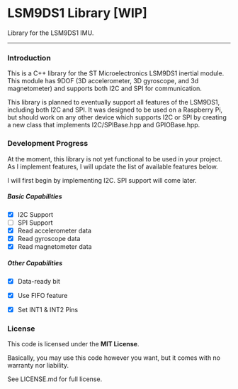 # LSM9DS1 Library [WIP]

Library for the LSM9DS1 IMU.

--------------------------------------------------

### Introduction

This is a C++ library for the ST Microelectronics LSM9DS1 inertial module. This module has 9DOF (3D accelerometer, 3D gyroscope, and 3d magnetometer) and supports both I2C and SPI for communication.

This library is planned to eventually support all features of the LSM9DS1, including both I2C and SPI. It was designed to be used on a Raspberry Pi, but should work on any other device which supports I2C or SPI by creating a new class that implements I2C/SPIBase.hpp and GPIOBase.hpp.


### Development Progress

At the moment, this library is not yet functional to be used in your project. As I implement features, I will update the list of available features below.

I will first begin by implementing I2C. SPI support will come later.

##### Basic Capabilities
* [x] I2C Support
* [ ] SPI Support
* [x] Read accelerometer data
* [x] Read gyroscope data
* [x] Read magnetometer data
##### Other Capabilities
* [x] Data-ready bit
* [x] Use FIFO feature
* [x] Set INT1 & INT2 Pins


### License
This code is licensed under the **MIT License**.

Basically, you may use this code however you want, but it comes with no warranty nor liability.

See LICENSE.md for full license.
